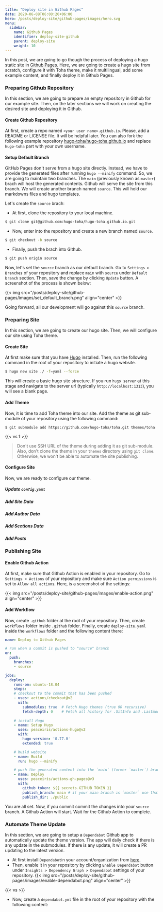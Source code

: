 ```yaml
---
title: "Deploy site in Github Pages"
date: 2020-06-08T06:00:20+06:00
hero: /posts/deploy-site/github-pages/images/hero.svg
menu:
  sidebar:
    name: Github Pages
    identifier: deploy-site-github
    parent: deploy-site
    weight: 10
---
```


In this post, we are going to go though the process of deploying a hugo static site in [Github Pages](https://pages.github.com/). Here, we are going to create a hugo site from scratch, configure it with Toha theme, make it multilingual, add some example content, and finally deploy it in Github Pages.

### Preparing Github Repository

In this section, we are going to prepare an empty repository in Github for our example site. Then, on the later sections we will work on creating the desired site and deploying it in Github.

#### Create Github Repository

At first, create a repo named `<your user name>.github.io`. Please, add a README or LICENSE file. It will be helpful later. You can also fork the following example repository [hugo-toha/hugo-toha.github.io](https://github.com/hugo-toha/hugo-toha.github.io) and replace `hugo-toha` part with your own username.

#### Setup Default Branch

GitHub Pages don't serve from a hugo site directly. Instead, we have to provide the generated files after running `hugo --minify` command. So, we are going to maintain two branches. The `main` (previously known as `master`) brach will host the generated contents. Github will serve the site from this branch. We will create another branch named `source`. This will hold our markdowns files and hugo templates.

Let's create the `source` brach:

- At first, clone the repository to your local machine.

```bash
$ git clone git@github.com:hugo-toha/hugo-toha.github.io.git
```

- Now, enter into the repository and create a new branch named `source`.
```bash
$ git checkout -b source
```

- Finally, push the brach into Github.

```bash
$ git push origin source
```

Now, let's set the `source` branch as our default branch. Go to  `Settings > Branches` of your repository and replace `main` with `source` under `Default branch` section. Then, save the change by clicking `Update` button. A screenshot of the process is shown below:

{{< img src="/posts/deploy-site/github-pages/images/set_default_branch.png" align="center" >}}

Going forward, all our development will go against this `source` branch.

### Preparing Site

In this section, we are going to create our hugo site. Then, we will configure our site using Toha theme.

#### Create Site

At first make sure that you have [Hugo](https://gohugo.io/getting-started/installing/) installed. Then, run the following command in the root of your repository to initiate a hugo website.

```bash
$ hugo new site ./ -f=yaml --force
```

This will create a basic hugo site structure. If you run `hugo server` at this stage and navigate to the server url (typically `http://localhost:1313`), you will see a blank page.

#### Add Theme

Now, it is time to add Toha theme into our site. Add the theme as git sub-module of your repository using the following command:

```console
$ git submodule add https://github.com/hugo-toha/toha.git themes/toha
```

{{< vs 1 >}}

>Don't use SSH URL of the theme during adding it as git sub-module. Also, don't clone the theme in your `themes` directory using `git clone`. Otherwise, we won't be able to automate the site publishing.


#### Configure Site

Now, we are ready to configure our theme.

#####  Update `config.yaml`

##### Add Site Data

##### Add Author Data

##### Add Sections Data

##### Add Posts

### Publishing Site

#### Enable Github Action

At first, make sure that Github Action is enabled in your repository. Go to `Settings > Actions` of your repository and make sure `Action permissions` is set to `Allow all actions`. Here, is a screenshot of the settings:

{{< img src="/posts/deploy-site/github-pages/images/enable-action.png" align="center" >}}

#### Add Workflow

Now, create `.github` folder at the root of your repository. Then, create `workflows` folder inside `.github` folder. Finally, create `deploy-site.yaml` inside the `workflows` folder and the following content there:

```yaml
name: Deploy to Github Pages

# run when a commit is pushed to "source" branch
on:
  push:
    branches:
    - source

jobs:
  deploy:
    runs-on: ubuntu-18.04
    steps:
    # checkout to the commit that has been pushed
    - uses: actions/checkout@v2
      with:
        submodules: true  # Fetch Hugo themes (true OR recursive)
        fetch-depth: 0    # Fetch all history for .GitInfo and .Lastmod
    
    # install Hugo
    - name: Setup Hugo
      uses: peaceiris/actions-hugo@v2
      with:
        hugo-version: '0.77.0'
        extended: true

    # build website
    - name: Build
      run: hugo --minify

    # push the generated content into the `main` (former `master`) branch.
    - name: Deploy
      uses: peaceiris/actions-gh-pages@v3
      with:
        github_token: ${{ secrets.GITHUB_TOKEN }}
        publish_branch: main # if your main branch is `master` use that here.
        publish_dir: ./public
```

You are all set. Now, if you commit commit the changes into your `source` branch. A Github Action will start. Wait for the Github Action to complete.

### Automate Theme Update

In this section, we are going to setup a `Dependabot` Github app to automatically update the theme version. The app will daily check if there is any update in the submodules. If there is any update, it will create a PR updating to the latest version.

- At first install `Dependabot`in your account/organization from [here](https://github.com/marketplace/dependabot-preview).
- Then, enable it in your repository by clicking `Enable Dependabot` button under `Insights > Dependency Graph > Dependabot` settings of your repository.
{{< img src="/posts/deploy-site/github-pages/images/enable-dependabot.png" align="center" >}}

{{< vs >}}

- Now, create a `dependabot.yml` file in the root of your repository with the following content:

```yaml
```

